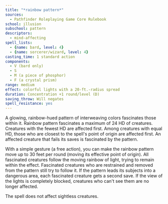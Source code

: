 ```yaml
---
title: "*rainbow pattern*"
sources:
  - Pathfinder Roleplaying Game Core Rulebook
school: illusion
subschool: pattern
descriptors:
  - mind-affecting
spell_lists:
  - {name: bard, level: 4}
  - {name: sorcerer/wizard, level: 4}
casting_time: 1 standard action
components:
  - V (bard only)
  - S
  - M (a piece of phosphor)
  - F (a crystal prism)
range: medium
effect: colorful lights with a 20-ft.-radius spread
duration: Concentration +1 round/level (D)
saving_throw: Will negates
spell_resistance: yes
---
```


A glowing, rainbow-hued pattern of interweaving colors fascinates those within it. Rainbow pattern fascinates a maximum of 24 HD of creatures. Creatures with the fewest HD are affected first. Among creatures with equal HD, those who are closest to the spell's point of origin are affected first. An affected creature that fails its saves is fascinated by the pattern.

With a simple gesture (a free action), you can make the rainbow pattern move up to 30 feet per round (moving its effective point of origin). All fascinated creatures follow the moving rainbow of light, trying to remain within the effect. Fascinated creatures who are restrained and removed from the pattern still try to follow it. If the pattern leads its subjects into a dangerous area, each fascinated creature gets a second save. If the view of the lights is completely blocked, creatures who can't see them are no longer affected.

The spell does not affect sightless creatures.

